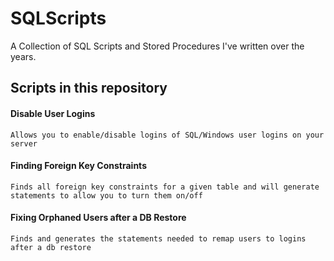 # SQLScripts
A Collection of SQL Scripts and Stored Procedures I've written over the years.

## Scripts in this repository

#### Disable User Logins
	Allows you to enable/disable logins of SQL/Windows user logins on your server
	
#### Finding Foreign Key Constraints
	Finds all foreign key constraints for a given table and will generate statements to allow you to turn them on/off

#### Fixing Orphaned Users after a DB Restore
	Finds and generates the statements needed to remap users to logins after a db restore
